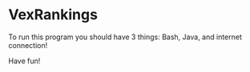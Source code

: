 # VexRankings

To run this program you should have 3 things:
Bash, Java, and internet connection!

Have fun!
